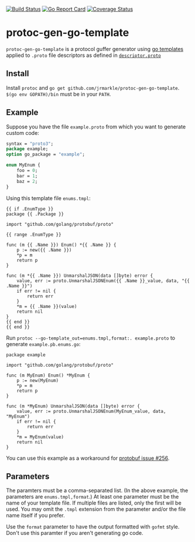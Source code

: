 [![Build Status](https://travis-ci.com/jrmarkle/protoc-gen-go-template.svg?branch=master)](https://travis-ci.com/jrmarkle/protoc-gen-go-template) [![Go Report Card](https://goreportcard.com/badge/github.com/jrmarkle/protoc-gen-go-template)](https://goreportcard.com/report/github.com/jrmarkle/protoc-gen-go-template) [![Coverage Status](https://coveralls.io/repos/github/jrmarkle/protoc-gen-go-template/badge.svg?branch=master)](https://coveralls.io/github/jrmarkle/protoc-gen-go-template?branch=master)

# protoc-gen-go-template
`protoc-gen-go-template` is a protocol guffer generator using [go templates](https://golang.org/pkg/text/template/) applied to `.proto` file descriptors as defined in [`descriptor.proto`](https://github.com/golang/protobuf/blob/master/protoc-gen-go/descriptor/descriptor.proto)

## Install

Install `protoc` and `go get github.com/jrmarkle/protoc-gen-go-template`. `$(go env GOPATH)/bin` must be in your `PATH`.

## Example

Suppose you have the file `example.proto` from which you want to generate custom code:
```protobuf
syntax = "proto3";
package example;
option go_package = "example";

enum MyEnum {
	foo = 0;
	bar = 1;
	baz = 2;
}
```

Using this template file `enums.tmpl`:
```
{{ if .EnumType }}
package {{ .Package }}

import "github.com/golang/protobuf/proto"

{{ range .EnumType }}

func (m {{ .Name }}) Enum() *{{ .Name }} {
	p := new({{ .Name }})
	*p = m
	return p
}

func (m *{{ .Name }}) UnmarshalJSON(data []byte) error {
	value, err := proto.UnmarshalJSONEnum({{ .Name }}_value, data, "{{ .Name }}")
	if err != nil {
		return err
	}
	*m = {{ .Name }}(value)
	return nil
}
{{ end }}
{{ end }}

```

Run `protoc --go-template_out=enums.tmpl,format:. example.proto` to generate `example.pb.enums.go`:

```golang
package example

import "github.com/golang/protobuf/proto"

func (m MyEnum) Enum() *MyEnum {
	p := new(MyEnum)
	*p = m
	return p
}

func (m *MyEnum) UnmarshalJSON(data []byte) error {
	value, err := proto.UnmarshalJSONEnum(MyEnum_value, data, "MyEnum")
	if err != nil {
		return err
	}
	*m = MyEnum(value)
	return nil
}
```

You can use this example as a workaround for [protobuf issue #256](https://github.com/golang/protobuf/issues/256).

## Parameters

The paramters must be a comma-separated list. (In the above example, the parameters are `enums.tmpl,format`.) At least one parameter must be the name of your template file. If multiple files are listed, only the first will be used. You may omit the `.tmpl` extension from the parameter and/or the file name itself if you prefer.

Use the `format` parameter to have the output formatted with `gofmt` style. Don't use this paramter if you aren't generating go code.
